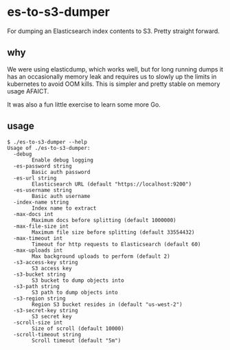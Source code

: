 # es-to-s3-dumper

For dumping an Elasticsearch index contents to S3. Pretty straight forward.

## why

We were using elasticdump, which works well, but for long running dumps it has an occasionally memory leak and requires us to slowly up the limits in kubernetes to avoid OOM kills. This is simpler and pretty stable on memory usage AFAICT.

It was also a fun little exercise to learn some more Go.

## usage

```
$ ./es-to-s3-dumper --help
Usage of ./es-to-s3-dumper:
  -debug
    	Enable debug logging
  -es-password string
    	Basic auth password
  -es-url string
    	Elasticsearch URL (default "https://localhost:9200")
  -es-username string
    	Basic auth username
  -index-name string
    	Index name to extract
  -max-docs int
    	Maximum docs before splitting (default 1000000)
  -max-file-size int
    	Maximum file size before splitting (default 33554432)
  -max-timeout int
    	Timeout for http requests to Elasticsearch (default 60)
  -max-uploads int
    	Max background uploads to perform (default 2)
  -s3-access-key string
    	S3 access key
  -s3-bucket string
    	S3 bucket to dump objects into
  -s3-path string
    	S3 path to dump objects into
  -s3-region string
    	Region S3 bucket resides in (default "us-west-2")
  -s3-secret-key string
    	S3 secret key
  -scroll-size int
    	Size of scroll (default 10000)
  -scroll-timeout string
    	Scroll timeout (default "5m")
```
